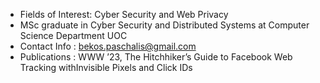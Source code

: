 - Fields of Interest: Cyber Security and Web Privacy
- MSc graduate in Cyber Security and Distributed Systems at Computer Science Department UOC
- Contact Info : bekos.paschalis@gmail.com
- Publications : WWW ’23, The Hitchhiker’s Guide to Facebook Web Tracking withInvisible Pixels and Click IDs 

<!---
pasxalisbekos/pasxalisbekos is a ✨ special ✨ repository because its `README.md` (this file) appears on your GitHub profile.
You can click the Preview link to take a look at your changes.
--->
